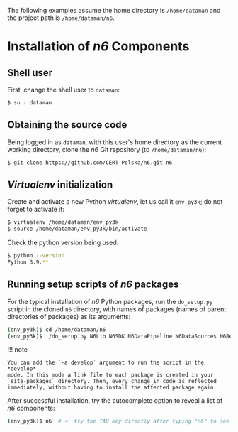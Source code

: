 The following examples assume the home directory is `/home/dataman` 
and the project path is `/home/dataman/n6`.

# Installation of _n6_ Components

## Shell user

First, change the shell user to `dataman`:

```bash
$ su - dataman
```

## Obtaining the source code

Being logged in as `dataman`, with this user's home directory as the
current working directory, clone the _n6_ Git repository (to
`/home/dataman/n6`):

```bash
$ git clone https://github.com/CERT-Polska/n6.git n6
```

## _Virtualenv_ initialization

Create and activate a new Python _virtualenv_, let us call it `env_py3k`; do not forget
to activate it:

```bash
$ virtualenv /home/dataman/env_py3k
$ source /home/dataman/env_py3k/bin/activate
```

Check the python version being used:

```bash
$ python --version
Python 3.9.**
```

## Running setup scripts of _n6_ packages

For the typical installation of _n6_ Python packages, run the `do_setup.py` script
in the cloned `n6` directory, with names of packages (names of parent directories of packages)
as its arguments:

```bash
(env_py3k)$ cd /home/dataman/n6
(env_py3k)$ ./do_setup.py N6Lib N6SDK N6DataPipeline N6DataSources N6RestApi N6Portal N6AdminPanel N6BrokerAuthApi;
```

!!! note

    You can add the `-a develop` argument to run the script in the *develop*
    mode. In this mode a link file to each package is created in your
    `site-packages` directory. Then, every change in code is reflected
    immediately, without having to install the affected package again.

After successful installation, try the autocomplete option to reveal a list of _n6_ components:

```bash
(env_py3k)$ n6  # <- try the TAB key directly after typing "n6" to see the results of autocompletion
```
